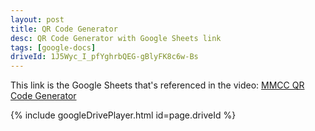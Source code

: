 ```yaml
---
layout: post
title: QR Code Generator
desc: QR Code Generator with Google Sheets link
tags: [google-docs]
driveId: 1J5Wyc_I_pfYghrbQEG-gBlyFK8c6w-Bs
---
```


This link is the Google Sheets that's referenced in the video:
[MMCC QR Code Generator](https://docs.google.com/spreadsheets/d/1szFMM5aCaMw52QFSRX6JtLsGF6zj2P6mxuClmocoodg/edit?usp=sharing)


{% include googleDrivePlayer.html id=page.driveId %}
